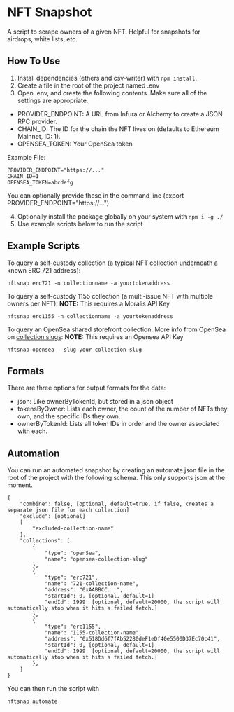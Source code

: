 # NFT Snapshot

A script to scrape owners of a given NFT. Helpful for snapshots for airdrops, white lists, etc.

## How To Use

1) Install dependencies (ethers and csv-writer) with `npm install`.
2) Create a file in the root of the project named .env
3) Open .env, and create the following contents. Make sure all of the settings are appropriate.
- PROVIDER_ENDPOINT: A URL from Infura or Alchemy to create a JSON RPC provider.
- CHAIN_ID: The ID for the chain the NFT lives on (defaults to Ethereum Mainnet, ID: 1).
- OPENSEA_TOKEN: Your OpenSea token

Example File:
```
PROVIDER_ENDPOINT="https://..."
CHAIN_ID=1
OPENSEA_TOKEN=abcdefg
```
You can optionally provide these in the command line (export PROVIDER_ENDPOINT="https://...")

4) Optionally install the package globally on your system with `npm i -g ./`
5) Use example scripts below to run the script

## Example Scripts

To query a self-custody collection (a typical NFT collection underneath a known ERC 721 address):
```
nftsnap erc721 -n collectionname -a yourtokenaddress
```

To query a self-custody 1155 collection (a multi-issue NFT with multiple owners per NFT):
**NOTE:** This requires a Moralis API Key
```
nftsnap erc1155 -n collectionname -a yourtokenaddress
```

To query an OpenSea shared storefront collection. More info from OpenSea on [collection slugs](https://docs.opensea.io/reference/collection-model):
**NOTE:** This requires an Opensea API Key
```
nftsnap opensea --slug your-collection-slug
```
## Formats

There are three options for output formats for the data:

- json: Like ownerByTokenId, but stored in a json object
- tokensByOwner: Lists each owner, the count of the number of NFTs they own, and the specific IDs they own.
- ownerByTokenId: Lists all token IDs in order and the owner associated with each.

## Automation

You can run an automated snapshot by creating an automate.json file in the root of the project with the following schema. This only supports json at the moment.
```
{
    "combine": false, [optional, default=true. if false, creates a separate json file for each collection]
    "exclude": [optional]
    [
        "excluded-collection-name" 
    ],
    "collections": [
        {
            "type": "openSea",
            "name": "opensea-collection-slug"
        },
        {
            "type": "erc721",
            "name": "721-collection-name",
            "address": "0xAABBCC...",
            "startId": 0, [optional, default=1] 
            "endId": 1999  [optional, default=20000, the script will automatically stop when it hits a failed fetch.] 
        },
        {
            "type": "erc1155",
            "name": "1155-collection-name",
            "address": "0x518Dd6f7fAb52280deF1eDf40e5500D37Ec70c41",
            "startId": 0, [optional, default=1] 
            "endId": 1999  [optional, default=20000, the script will automatically stop when it hits a failed fetch.]
        },
    ]
}
```

You can then run the script with
```
nftsnap automate
```
